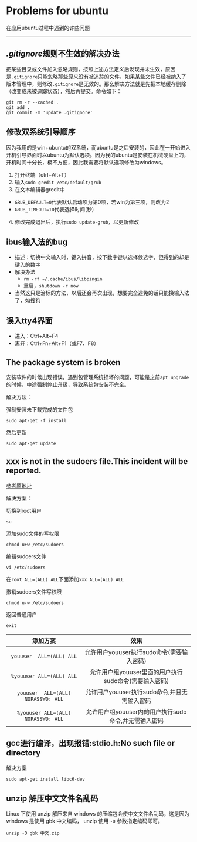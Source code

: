 # Problems for ubuntu

在应用ubuntu过程中遇到的许些问题

***

## *.gitignore*规则不生效的解决办法

把某些目录或文件加入忽略规则，按照上述方法定义后发现并未生效，原因是`.gitignore`只能忽略那些原来没有被追踪的文件，如果某些文件已经被纳入了版本管理中，则修改`.gitignore`是无效的。那么解决方法就是先把本地缓存删除（改变成未被追踪状态），然后再提交。命令如下：

    git rm -r --cached .
    git add .
    git commit -m 'update .gitignore'

## 修改双系统引导顺序

因为我用的是win+ubuntu的双系统，而ubuntu是之后安装的，因此在一开始进入开机引导界面时以ubuntu为默认选项。因为我的ubuntu是安装在机械硬盘上的，开机时间十分长，极不方便，因此我需要将默认选项修改为windows。

1. 打开终端（ctrl+Alt+T）
2. 输入`sudo gredit /etc/default/grub`
3. 在文本编辑器gredit中
+ `GRUB_DEFAULT=0`代表默认启动项为第0项，若win为第三项，则改为2
+ `GRUB_TIMEOUT=10`代表选择时间(秒)
4. 修改完成退出后，执行`sudo update-grub`，以更新修改

## ibus输入法的bug

+ 描述：切换中文输入时，键入拼音，按下数字键以选择候选字，但得到的却是键入的数字
+ 解决办法
	+ `rm -rf ~/.cache/ibus/libpingin`
	+ 重启，`shutdown -r now`
+ 当然这只是治标的方法，以后还会再次出现，想要完全避免的话只能换输入法了，如搜狗

## 误入tty4界面

+ 进入：Ctrl+Alt+F4
+ 离开：Ctrl+Fn+Alt+F1（或F7、F8）

## The package system is broken
安装软件的时候出现错误，遇到包管理系统损坏的问题，可能是之前`apt upgrade`的时候，中途强制停止升级，导致系统包安装不完全。

解决方法：

强制安装未下载完成的文件包
```
sudo apt-get -f install
```
然后更新
```
sudo apt-get update
```

## xxx is not in the sudoers file.This incident will be reported.
[参考原地址](http://www.cnblogs.com/xiaochaoyxc/p/6206481.html)

解决方案：

切换到root用户

	su

添加sudo文件的写权限

	chmod u+w /etc/sudoers

编辑sudoers文件

	vi /etc/sudoers

在`root ALL=(ALL) ALL`下面添加`xxx ALL=(ALL) ALL`

撤销sudoers文件写权限

	chmod u-w /etc/sudoers

返回普通用户

	exit


|添加方案|效果|
|:---:|:---:|
|`youuser  ALL=(ALL) ALL`           |允许用户youuser执行sudo命令(需要输入密码)              |
|`%youuser ALL=(ALL) ALL`           |允许用户组youuser里面的用户执行sudo命令(需要输入密码)  |
|`youuser  ALL=(ALL) NOPASSWD: ALL` |允许用户youuser执行sudo命令,并且无需输入密码           |
|`%youuser ALL=(ALL)  NOPASSWD: ALL` |允许用户组youuser内的用户执行sudo命令,并无需输入密码  |

## gcc进行编译，出现报错:stdio.h:No such file or directory

解决方案

```shell
sudo apt-get install libc6-dev
```

## unzip 解压中文文件名乱码

Linux 下使用 unzip 解压来自 windows 的压缩包会使中文文件名乱码，这是因为 windows 是使用 gbk 中文编码， unzip 使用 `-O` 参数指定编码即可。

```shell
unzip -O gbk 中文.zip
```

